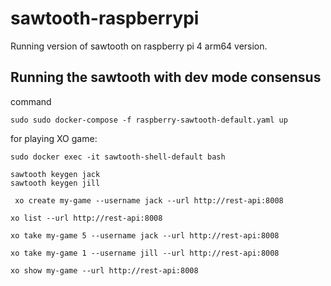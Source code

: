 # sawtooth-raspberrypi
Running version of sawtooth on raspberry pi 4 arm64 version.
## Running the sawtooth with dev mode consensus
command
```
sudo sudo docker-compose -f raspberry-sawtooth-default.yaml up

```
for playing XO game:
```
sudo docker exec -it sawtooth-shell-default bash
```
```
sawtooth keygen jack
sawtooth keygen jill
```
```
 xo create my-game --username jack --url http://rest-api:8008
```
```
xo list --url http://rest-api:8008
```
```
xo take my-game 5 --username jack --url http://rest-api:8008

```
```
xo take my-game 1 --username jill --url http://rest-api:8008
```
```
xo show my-game --url http://rest-api:8008

```
